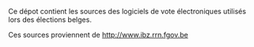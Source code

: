 Ce dépot contient les sources des logiciels de vote électroniques utilisés lors des élections belges.

Ces sources proviennent de http://www.ibz.rrn.fgov.be
